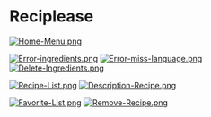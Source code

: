 
# Reciplease

[![Home-Menu.png](https://i.postimg.cc/SsxpWPtL/Home-Menu.png)](https://postimg.cc/R3y8mgmq)


[![Error-ingredients.png](https://i.postimg.cc/wjDHHLmN/Error-ingredients.png)](https://postimg.cc/sMfb4BKf)
[![Error-miss-language.png](https://i.postimg.cc/1zHQVSM5/Error-miss-language.png)](https://postimg.cc/2qVJgPPP)
[![Delete-Ingredients.png](https://i.postimg.cc/ZRw42myD/Delete-Ingredients.png)](https://postimg.cc/9Rw6wvbG)


[![Recipe-List.png](https://i.postimg.cc/Bb89zK3X/Recipe-List.png)](https://postimg.cc/xNS4Jqc2)
[![Description-Recipe.png](https://i.postimg.cc/vTjM8vhr/Description-Recipe.png)](https://postimg.cc/SYWHDCwR)


[![Favorite-List.png](https://i.postimg.cc/1t71MKLk/Favorite-List.png)](https://postimg.cc/sQWLg5fm)
[![Remove-Recipe.png](https://i.postimg.cc/W4jV4zGH/Remove-Recipe.png)](https://postimg.cc/JsTv61dN)

